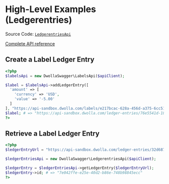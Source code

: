 # High-Level Examples (Ledgerentries)
Source Code: [`LedgerentriesApi`](https://github.com/Dwolla/dwolla-swagger-php/blob/main/lib/LedgerentriesApi.php)

[Complete API reference](https://developers.dwolla.com/api-reference)

## Create a Label Ledger Entry

```php
<?php
$labelsApi = new DwollaSwagger\LabelsApi($apiClient);

$label = $labelsApi->addLedgerEntry([
  'amount' => [
    'currency' => 'USD',
    'value' => '-5.00'
  ]
], "https://api-sandbox.dwolla.com/labels/e217bcac-628a-456d-a375-6cc51230616f");
$label; # => "https://api-sandbox.dwolla.com/ledger-entries/76e5541d-18f4-e811-8112-e8dd3bececa8"
?>
```

## Retrieve a Label Ledger Entry

```php
<?php
$ledgerEntryUrl = "https://api-sandbox.dwolla.com/ledger-entries/32d68709-62dd-43d6-a6df-562f4baec526";

$ledgerEntriesApi = new DwollaSwagger\LedgerentriesApi($apiClient);

$ledgerEntry = $ledgerEntriesApi->getLedgerEntry($ledgerEntryUrl);
$ledgerEntry->id; # => "7e042ffe-e25e-40d2-b86e-748b98845ecc"
?>
```
